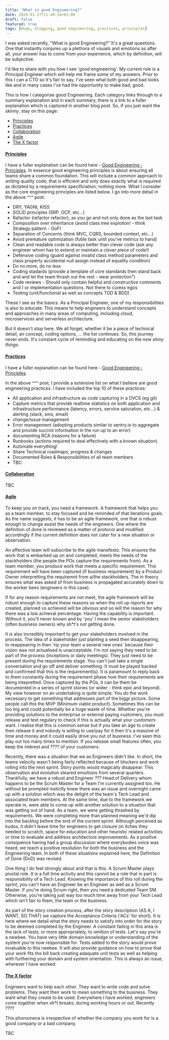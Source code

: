 ```yaml
---
title: "What is good Engineering?"
date: 2020-01-27T11:49:14+01:00
draft: false
featured: true
tags: [Hugo, blogging, good engineering, practices, principles]
---
```


I was asked recently, "What is good Engineering?"  It's a great questions.  One that instantly conjures up a plethora of visuals and emotions as after all, your answer has to come from your experience, which by definition, will be subjective.  

I'd like to share with you how I see 'good engineering'.  My current role is a Principal Engineer which will help me frame some of my answers.  Prior to this I can a CTO so it's fair to say, I've seen what both good and bad looks like and in many cases I've had the opportunity to make bad, good.

This is how I categorise good Engineering. Each category links through to a summary explanation and in each summary, there is a link to a fuller explanation which is captured in another blog post. So, if you just want the _skinny_, stay on this page:

- [Principles](#principles)
- [Practices](#practices)
- [Collaboration](#collaboration)
- [Agile](#agile)
- [The X factor](#the-x-factor)

#### [Principles]()

I have a fuller explanation can be found here - [Good Engineering - Principles](/blog/principles).  In essence good engineering principles is about ensuring all teams share a common foundation. This will include a common approach to writing quality code, that is efficient and only does exactly what is required as dictated by a requirements specificiation; nothing more. What I consider as the core engineering principles are listed below.  I go into more detail in the above ^^^ post:

- DRY, YAGNI, KISS
- SOLID principles (SRP, OCP, etc...)
- Rafactor (refactor refactor), as you go and not only done as the last task
- Composition over inheritance (avoid class tree explotion! - think Strategy pattern - GoF)
- Separation of Concerns (think MVC, CQRS, bounded context, etc...)
- Avoid premature optimization (futile task until you've metrics to hand)
- Clean and readable code is always better than clever code (ask any engineer whom has to extend or maintain a _clever_ piece of code!)
- Defensive coding (guard against invalid class method parameters and class property accidental null assign instead of equality condition)
- Do no more, do no less
- Coding stadards (provide a template of core standards then stand back and and let the team thrash out the rest - wear protection")
- Code reviews - Should only contain helpful and constructive comments and / or implementation questions. Not there to curess egos
- Testing (unit/functional as well as concepts TDD & BDD)

These I see as the basics.  As a Principal Engineer, one of my responsibilities is also to educate.  This means to help engineers to understand concepts and approaches in many areas of computing, including cloud, microservices and serverless architecture.

But it doesn't stop here.  We all forget, whether it be a piece of technical detail, an concept, coding options, ... the list continues. So, this journey never ends.  It's constant cycle of reminding and educating on the _new shiny things_. 

#### [Practices]()

I have a fuller explanation can be found here - [Good Engineering - Principles](/blog/practices).

In the above ^^^ post, I provide a extensive list on what I believe are good engineering practices.  I have included the top 10 of these practices:

- All application and infrastructure as code capturing in a DVCS (eg git)
- Capture metrics that provide realtime statistics on both application and infrastructure performance (latency, errors, service saturation, etc...) & alerting (slack, sms, email)
- change/issue management
- Error management (adopting products similar to sentry.io to aggregate and provide succint information in the run up to an error)
- documenting RCA (reasons for a failure)
- Runbooks (actions required to deal effectively with a known situation)
- Automate everything!
- Share Technical roadmaps, progress & changes
- Documented Roles & Responsibilities of all team members
- TBC

#### [Collaboration]()

TBC

#### [Agile]()

To keep you on track, you need a framework.  A framework that helps you as a team member, to stay focused and be reminded of that iterations goals.  As the name suggests, it has to be an agile framework, one that is robust enough to change assist the needs of the engineers.  One where the definition of done is reviewed as a matter of protocol and modified accordingly if the current definition does not cater for a new situation or observation.

An affective team will subscribe to the agile manefesto. This ensures the work that is embarked up on and completed, meets the needs of the stackholders (the people the POs capture the requirements from).  As a team member, you produce work that meets a specific requirement.  This requirement will have been captured (if business requirement) by a Product Owner interpretting the requiremnt from a/the stackholders.  The in theory ensures what was asked of from business is propagated accurately down to the worker bees (engineers in this case).

If for any reason requirements are not meet, the agile framework will be robust enough to capture these reasons so when the roll up reports are created, planned vs achieved will be obvious and so will the reason for why there was a low achieval percentage.  Having the capability is important.  Without it, you'll never known and by 'you' I mean the senior stakeholders (often business owners) why sh*t's not getting done.

It is also incredibly important to get your stakeholders involved in the process.  The idea of a stakeholder just planting a seed then disappearing, to reappearing in then 'rip your team a several new ones' because their vision was not actualised is unacceptable.  I'm not saying they need to be part of the process (inceptions or daily meetings). They just need to be present during the requirements stage.  You can't just take a single conversation and go off and deliver something.  It must be played backed and confirmed that this is the requirement(s). It is paramount to reply back to them constantly during the requirement phase how their requirements are being intepretted.  Once captured by the POs, it can be them be documented in a series of sprint stories (or wider - think epic and beyond).  My view however on an undertaking is quite simple.  You do the work necessary to get something that addresses part of the biggr picture. Some people call this the MVP (Minimum viable product).  Sometimes this can be too big and could potentially be a huge waste of time.  Whether you're providing solutions to the enterprise or external paying customers, you must release and test regulary to check if this is actually what your _customers_ want. I realise that this is common sense but if you take an age to create then release it and nobody is willing to use/pay for it then it's a massive of time and money and it could easily drive you out of business.  I've seen this play out too many times to mention.  If you release small features often, you keep the interest and ???? of your customers.

Recently, there was a situation that we as Engineers didn't like.  In short, the teams velocity wasn't being fairly reflected because of blockers and work rolling into the next sprint.  Story points would magically disappear.  This observation and evolution steared emoitions from several quarters.  Thankfully, we have a robust and Engineer ??? Head of Delivery whom happens to be the Scrum Master for a Team I'm currently assigned too.  He without be prompted instictly knew there was an issue and overnight came up with a solution which was the delight of the team's Tech Lead and associated team members.  At the same time, due to the framework we operate in, were able to come up with another solution to a situation that was getting out of hand.  As a team, we were getting thrashed by requirements.  We were completing more than planned meaning we'd dip into the backlog before the end of the current sprint.  Although perceived as kudos, it didn't leave time for engineers to get closure on itches they needed to scratch, space for education and other heuristic related activities or time to evaluate and address architecture improvements.  As a positive consquence having had a group discussion where everybodies voice was heard, we reach a positive resolution for both the business and the Engineering team.  In both of these situations explained here, the Definition of Done (DoD) was revised.

One thing I do feel strongly about and that is this.  A Scrum Master plays pivotal role.  It is a full time activity and this cannot be a role that in part is responsibility of a Tech Lead.  Knowing the importance of this roll during the sprint, you can't have an Engineer be an Engineer as well as a Scrum Master.  If you're doing Scrum right, then you need a dedicated Team SM. Otherwise, you're taking just way too much time away from your Tech Lead which isn't fair to them, the team or the business.

As part of the story creation process, after the story description (AS A, I WANT, SO THAT) we capture the Acceptance Criteria ('ACs' for short).  It is here where we detail what the story needs to satisfy into order for the story to be deemed completed by the Engineer.  A constant failing in this area is the lack of tests; or more appropriately, to omition of tests.  Let's say you're a newbee.  You have very little domain knowledge or understanding of the system you're now responsible for.  Tests added to the story would prove invaluable to this neebee.  It will also provide guidance on how to prove that your work fits the bill back creating adaquate unit tests as well as helping with furthering your domain and system orientation.  This is always an issue, wherever I have worked.   

#### [The X factor]()

Engineers want to help each other.  They want to write code and solve problems.  They want their work to mean something to the business.  They want what they create to be used.  Everywhere I have worked, engineers come together when sh*t breaks; during working hours or out.  Recently ????

This phonomena is irrespective of whether the company you work for is a good company or a bad company.

TBC


